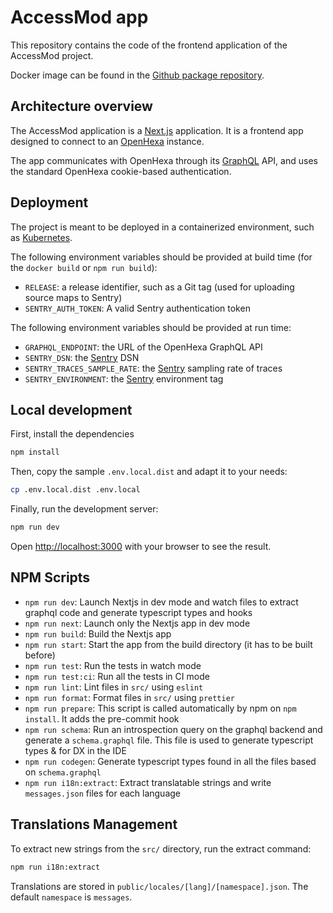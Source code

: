 # AccessMod app

This repository contains the code of the frontend application of the AccessMod project.

Docker image can be found in the 
[Github package repository](https://github.com/BLSQ/accessmod-app/pkgs/container/accessmod-app).

## Architecture overview

The AccessMod application is a [Next.js](https://nextjs.org/) application. It is a frontend app designed to connect
to an [OpenHexa](https://github.com/BLSQ/openhexa-app) instance.

The app communicates with OpenHexa through its [GraphQL](https://graphql.org/) API, and uses the standard OpenHexa
cookie-based authentication.

## Deployment

The project is meant to be deployed in a containerized environment, such as [Kubernetes](https://kubernetes.io/).

The following environment variables should be provided at build time (for the `docker build` or `npm run build`):

- `RELEASE`: a release identifier, such as a Git tag (used for uploading source maps to Sentry)
- `SENTRY_AUTH_TOKEN`: A valid Sentry authentication token

The following environment variables should be provided at run time:
- `GRAPHQL_ENDPOINT`: the URL of the OpenHexa GraphQL API
- `SENTRY_DSN`: the [Sentry](https://sentry.io/) DSN
- `SENTRY_TRACES_SAMPLE_RATE`: the [Sentry](https://sentry.io/) sampling rate of traces
- `SENTRY_ENVIRONMENT`: the [Sentry](https://sentry.io/) environment tag

## Local development

First, install the dependencies

```bash
npm install
```

Then, copy the sample `.env.local.dist` and adapt it to your needs:

```bash
cp .env.local.dist .env.local
```

Finally, run the development server:

```bash
npm run dev
```

Open [http://localhost:3000](http://localhost:3000) with your browser to see the result.

## NPM Scripts

* `npm run dev`: Launch Nextjs in dev mode and watch files to extract graphql code and generate typescript types and hooks
* `npm run next`: Launch only the Nextjs app in dev mode
* `npm run build`: Build the Nextjs app
* `npm run start`: Start the app from the build directory (it has to be built before) 
* `npm run test`: Run the tests in watch mode
* `npm run test:ci`: Run all the tests in CI mode
* `npm run lint`: Lint files in `src/` using `eslint`
* `npm run format`: Format files in `src/` using `prettier`
* `npm run prepare`: This script is called automatically by npm on `npm install`. It adds the pre-commit hook
* `npm run schema`: Run an introspection query on the graphql backend and generate a `schema.graphql` file. This file is used to generate typescript types & for DX in the IDE
* `npm run codegen`: Generate typescript types found in all the files based on `schema.graphql`
* `npm run i18n:extract`: Extract translatable strings and write `messages.json` files for each language


## Translations Management

To extract new strings from the `src/` directory, run the extract command:

```bash
npm run i18n:extract
```

Translations are stored in `public/locales/[lang]/[namespace].json`. The default `namespace` is `messages`.
